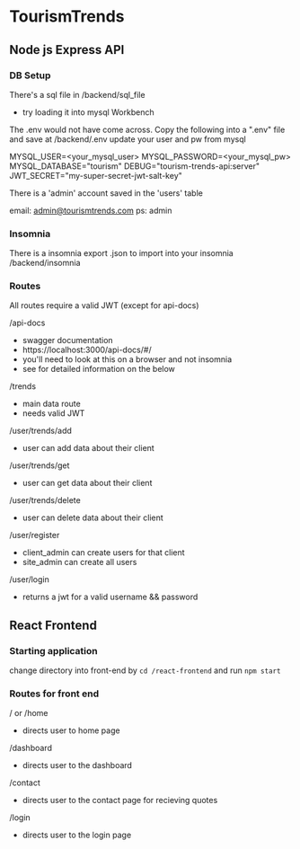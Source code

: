 # TourismTrends

## Node js Express API

### DB Setup

There's a sql file in /backend/sql_file

- try loading it into mysql Workbench

The .env would not have come across.
Copy the following into a ".env" file and save at /backend/.env
update your user and pw from mysql

MYSQL_USER=<your_mysql_user>
MYSQL_PASSWORD=<your_mysql_pw>
MYSQL_DATABASE="tourism"
DEBUG="tourism-trends-api:server"
JWT_SECRET="my-super-secret-jwt-salt-key"

There is a 'admin' account saved in the 'users' table

email: admin@tourismtrends.com
ps: admin

### Insomnia

There is a insomnia export .json to import into your insomnia
/backend/insomnia

### Routes

All routes require a valid JWT (except for api-docs)

/api-docs

- swagger documentation
- https://localhost:3000/api-docs/#/
- you'll need to look at this on a browser and not insomnia
- see for detailed information on the below

/trends

- main data route
- needs valid JWT

/user/trends/add

- user can add data about their client

/user/trends/get

- user can get data about their client

/user/trends/delete

- user can delete data about their client

/user/register

- client_admin can create users for that client
- site_admin can create all users

/user/login

- returns a jwt for a valid username && password

## React Frontend

### Starting application
change directory into front-end by `cd /react-frontend` and run `npm start`


### Routes for front end

/ or /home
- directs user to home page

/dashboard
- directs user to the dashboard

/contact
- directs user to the contact page for recieving quotes

/login
- directs user to the login page
